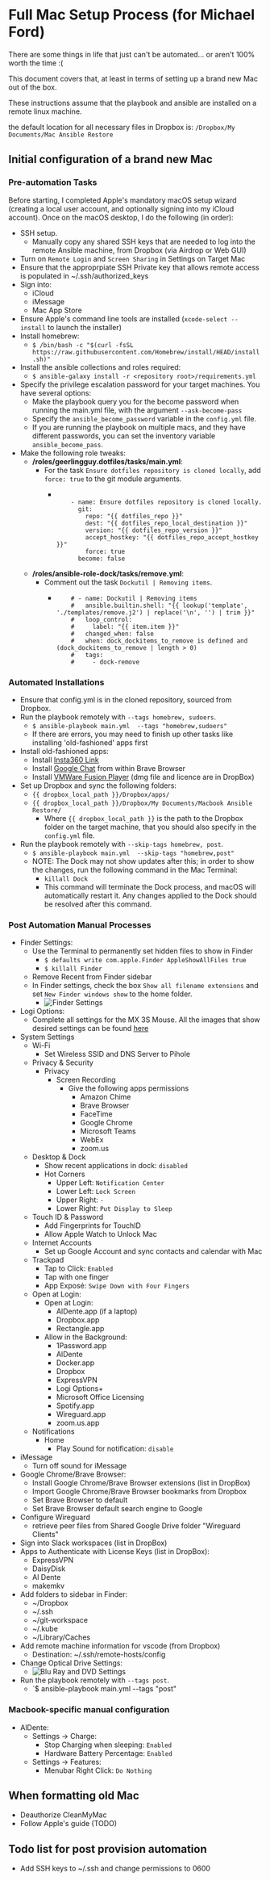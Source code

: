 # Full Mac Setup Process (for Michael Ford)

There are some things in life that just can't be automated... or aren't 100% worth the time :(

This document covers that, at least in terms of setting up a brand new Mac out of the box.

These instructions assume that the playbook and ansible are installed on a remote linux machine.

the default location for all necessary files in Dropbox is: `/Dropbox/My Documents/Mac Ansible Restore`

## Initial configuration of a brand new Mac

### Pre-automation Tasks
Before starting, I completed Apple's mandatory macOS setup wizard (creating a local user account, and optionally signing into my iCloud account). Once on the macOS desktop, I do the following (in order):

  - SSH setup.
    - Manually copy any shared SSH keys that are needed to log into the remote Ansible machine, from Dropbox (via Airdrop or Web GUI)
  - Turn on `Remote Login` and `Screen Sharing` in Settings on Target Mac
  - Ensure that the approprpiate SSH Private key that allows remote access is populated in ~/.ssh/authorized_keys
  - Sign into:
    - iCloud
    - iMessage
    - Mac App Store
  - Ensure Apple's command line tools are installed (`xcode-select --install` to launch the installer)
  - Install homebrew:
    - `$ /bin/bash -c "$(curl -fsSL https://raw.githubusercontent.com/Homebrew/install/HEAD/install.sh)"`
  - Install the ansible collections and roles required:
    - `$ ansible-galaxy install -r <repository root>/requirements.yml`
  - Specify the privilege escalation password for your target machines. You have several options:
    - Make the playbook query you for the become password when running the main.yml file, with the argument `--ask-become-pass`
    - Specify the `ansible_become_password` variable in the `config.yml` file.
    - If you are running the playbook on multiple macs, and they have different passwords, you can set the inventory variable `ansible_become_pass`.
  - Make the following role tweaks:
    - **<repository root>/roles/geerlingguy.dotfiles/tasks/main.yml**:
      - For the task `Ensure dotfiles repository is cloned locally`, add `force: true` to the git module arguments.
        - ```
            
              - name: Ensure dotfiles repository is cloned locally.
                git:
                  repo: "{{ dotfiles_repo }}"
                  dest: "{{ dotfiles_repo_local_destination }}"
                  version: "{{ dotfiles_repo_version }}"
                  accept_hostkey: "{{ dotfiles_repo_accept_hostkey }}"
                  force: true
                become: false
          ```
    - **<repository root>/roles/ansible-role-dock/tasks/remove.yml**:
      - Comment out the task `Dockutil | Removing items`.
        - ```
              # - name: Dockutil | Removing items
              #   ansible.builtin.shell: "{{ lookup('template', './templates/remove.j2') | replace('\n', '') | trim }}"
              #   loop_control:
              #     label: "{{ item.item }}"
              #   changed_when: false
              #   when: dock_dockitems_to_remove is defined and (dock_dockitems_to_remove | length > 0)
              #   tags:
              #     - dock-remove
          ``` 
            

### Automated Installations

- Ensure that config.yml is in the cloned repository, sourced from Dropbox.
- Run the playbook remotely with `--tags homebrew, sudoers`.
  - `$ ansible-playbook main.yml  --tags "homebrew,sudoers"`
  - If there are errors, you may need to finish up other tasks like installing 'old-fashioned' apps first
- Install old-fashioned apps:
  - Install [Insta360 Link](https://www.insta360.com/download/insta360-link)
  - Install [Google Chat](https://chat.google.com/download/) from within Brave Browser
  - Install [VMWare Fusion Player](https://customerconnect.vmware.com/en/evalcenter?p=fusion-player-personal-13) (dmg file and licence are in DropBox)
- Set up Dropbox and sync the following folders:
  - `{{ dropbox_local_path }}/Dropbox/apps/`
  - `{{ dropbox_local_path }}/Dropbox/My Documents/Macbook Ansible Restore/`
    - Where `{{ dropbox_local_path }}` is the path to the Dropbox folder on the target machine, that you should also specify in the `config.yml` file.
- Run the playbook remotely with `--skip-tags homebrew, post`.
  - `$ ansible-playbook main.yml  --skip-tags "homebrew,post"`
  - NOTE: The Dock may not show updates after this; in order to show the changes, run the following command in the Mac Terminal:
    - `killall Dock`
    - This command will terminate the Dock process, and macOS will automatically restart it. Any changes applied to the Dock should be resolved after this command.


### Post Automation Manual Processes
- Finder Settings:
  - Use the Terminal to permanently set hidden files to show in Finder
    - `$ defaults write com.apple.Finder AppleShowAllFiles true`
    - `$ killall Finder`
  - Remove Recent from Finder sidebar
  - In Finder settings, check the box `Show all filename extensions` and set `New Finder windows show` to the home folder.
    - ![Finder Settings](./images/finder_settings.png)
- Logi Options:
  - Complete all settings for the MX 3S Mouse. All the images that show desired settings can be found [here](./images/logi_options/)
- System Settings
  - Wi-Fi
    - Set Wireless SSID and DNS Server to Pihole
  - Privacy & Security
    - Privacy
      - Screen Recording
        - Give the following apps permissions
          - Amazon Chime
          - Brave Browser
          - FaceTime
          - Google Chrome
          - Microsoft Teams
          - WebEx
          - zoom.us
  - Desktop & Dock
    - Show recent applications in dock: `disabled`
    - Hot Corners
      - Upper Left: `Notification Center`
      - Lower Left: `Lock Screen`
      - Upper Right: `-`
      - Lower Right: `Put Display to Sleep` 
  - Touch ID & Password
    - Add Fingerprints for TouchID
    - Allow Apple Watch to Unlock Mac   
  - Internet Accounts
    - Set up Google Account and sync contacts and calendar with Mac
  - Trackpad
    - Tap to Click: `Enabled`
    - Tap with one finger
    - App Exposé: `Swipe Down with Four Fingers`
  - Open at Login:
    - Open at Login:
      - AlDente.app (if a laptop)
      - Dropbox.app
      - Rectangle.app
    - Allow in the Background:
      - 1Password.app
      - AlDente
      - Docker.app
      - Dropbox
      - ExpressVPN
      - Logi Options+
      - Microsoft Office Licensing
      - Spotify.app
      - Wireguard.app
      - zoom.us.app
  - Notifications
    - Home
      - Play Sound for notification: `disable`
- iMessage
  - Turn off sound for iMessage
- Google Chrome/Brave Browser:
  - Install Google Chrome/Brave Browser extensions (list in DropBox)
  - Import Google Chrome/Brave Browser bookmarks from Dropbox
  - Set Brave Browser to default
  - Set Brave Browser default search engine to Google
- Configure Wireguard
  - retrieve peer files from Shared Google Drive folder "Wireguard Clients"
- Sign into Slack workspaces (list in DropBox)
- Apps to Authenticate with License Keys (list in DropBox):
  - ExpressVPN
  - DaisyDisk
  - Al Dente
  - makemkv
- Add folders to sidebar in Finder:
  - ~/Dropbox
  - ~/.ssh
  - ~/git-workspace
  - ~/.kube
  - ~/Library/Caches
- Add remote machine information for vscode (from Dropbox)
  - Destination: ~/.ssh/remote-hosts/config
- Change Optical Drive Settings:
  - ![Blu Ray and DVD Settings](./images/dvd_blu_ray.png)
- Run the playbook remotely with `--tags post`.
  - `$ ansible-playbook main.yml  --tags "post" 


### Macbook-specific manual configuration
- AlDente:
  - Settings -> Charge:
    - Stop Charging when sleeping: `Enabled`
    - Hardware Battery Percentage: `Enabled`
  - Settings -> Features:
    - Menubar Right Click: `Do Nothing`


## When formatting old Mac
  - Deauthorize CleanMyMac
  - Follow Apple's guide (TODO)

## Todo list for post provision automation
- Add SSH keys to ~/.ssh and change permissions to 0600
